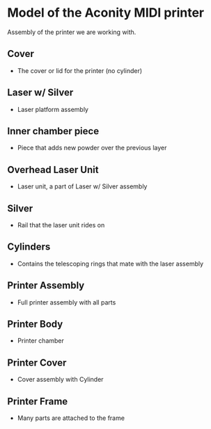 # Model of the Aconity MIDI printer
Assembly of the printer we are working with.

## Cover
* The cover or lid for the printer (no cylinder)

## Laser w/ Silver
* Laser platform assembly

## Inner chamber piece
* Piece that adds new powder over the previous layer

## Overhead Laser Unit
* Laser unit, a part of Laser w/ Silver assembly

## Silver 
* Rail that the laser unit rides on

## Cylinders
* Contains the telescoping rings that mate with the laser assembly

## Printer Assembly
* Full printer assembly with all parts

## Printer Body 
* Printer chamber

## Printer Cover
* Cover assembly with Cylinder

## Printer Frame 
* Many parts are attached to the frame
